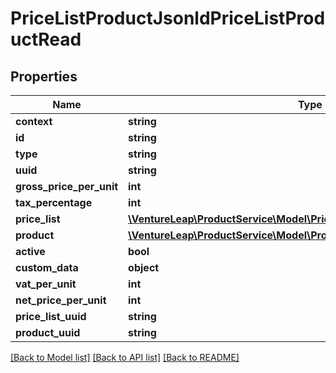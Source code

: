 # PriceListProductJsonldPriceListProductRead

## Properties
Name | Type | Description | Notes
------------ | ------------- | ------------- | -------------
**context** | **string** |  | [optional] 
**id** | **string** |  | [optional] 
**type** | **string** |  | [optional] 
**uuid** | **string** |  | [optional] 
**gross_price_per_unit** | **int** |  | [optional] 
**tax_percentage** | **int** |  | [optional] 
**price_list** | [**\VentureLeap\ProductService\Model\PriceListJsonldPriceListProductRead**](PriceListJsonldPriceListProductRead.md) |  | [optional] 
**product** | [**\VentureLeap\ProductService\Model\ProductJsonldPriceListProductRead**](ProductJsonldPriceListProductRead.md) |  | [optional] 
**active** | **bool** |  | [optional] 
**custom_data** | **object** |  | [optional] 
**vat_per_unit** | **int** |  | [optional] 
**net_price_per_unit** | **int** |  | [optional] 
**price_list_uuid** | **string** |  | [optional] 
**product_uuid** | **string** |  | [optional] 

[[Back to Model list]](../../README.md#documentation-for-models) [[Back to API list]](../../README.md#documentation-for-api-endpoints) [[Back to README]](../../README.md)


